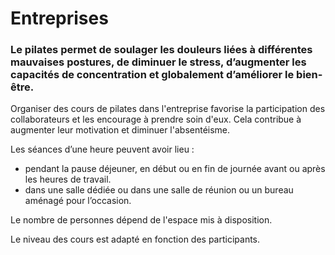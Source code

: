# Entreprises

### Le pilates permet de soulager les douleurs liées à différentes mauvaises postures, de diminuer le stress, d’augmenter les capacités de concentration et globalement d’améliorer le bien-être.

Organiser des cours de pilates dans l'entreprise favorise la participation des collaborateurs et les encourage à prendre soin d'eux. Cela contribue à augmenter leur motivation et diminuer l'absentéisme.

Les séances d’une heure peuvent avoir lieu :

- pendant la pause déjeuner, en début ou en fin de journée avant ou après les heures de travail.
- dans une salle dédiée ou dans une salle de réunion ou un bureau aménagé pour l’occasion.

Le nombre de personnes dépend de l'espace mis à disposition.

Le niveau des cours est adapté en fonction des participants.
